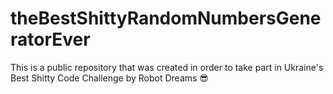 # theBestShittyRandomNumbersGeneratorEver
This is a public repository that was created in order to take part in Ukraine's Best Shitty Code Challenge by Robot Dreams 😎
